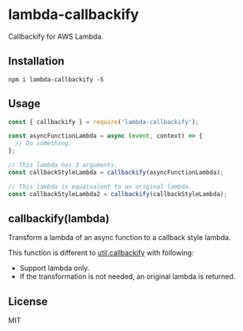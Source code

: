 # lambda-callbackify

Callbackify for AWS Lambda.

## Installation

```
npm i lambda-callbackify -S
```

## Usage

``` javascript
const { callbackify } = require('lambda-callbackify');

const asyncFunctionLambda = async (event, context) => {
  // Do something.
};

// This lambda has 3 arguments.
const callbackStyleLambda = callbackify(asyncFunctionLambda);

// This lambda is equaivalent to an original lambda.
const callbackStyleLambda2 = callbackify(callbackStyleLambda);
```

## callbackify(lambda)

Transform a lambda of an async function to a callback style lambda.

This function is different to [util.callbackify](https://nodejs.org/api/util.html#util_util_callbackify_original) with following:

- Support lambda only.
- If the transformation is not needed, an original lambda is returned.

## License

MIT
